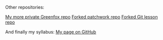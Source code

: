 Other repositories:

[My more private Greenfox repo](https://github.com/adihipo/greenfox)
[Forked patchwork repo](https://github.com/adihipo/patchwork)
[Forked Git lesson repo](https://github.com/adihipo/git-lesson-repository)

And finally my syllabus:
[My page on GitHub](https://github.com/adihipo "adihipo")
